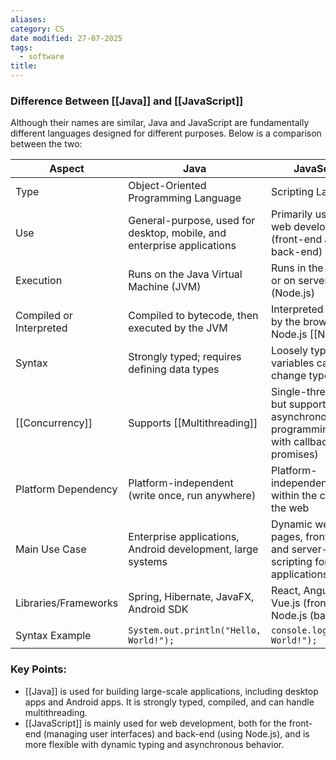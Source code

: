 ```yaml
---
aliases: 
category: CS
date modified: 27-07-2025
tags:
  - software
title:
---
```

### Difference Between [[Java]] and [[JavaScript]]

Although their names are similar, Java and JavaScript are fundamentally different languages designed for different purposes. Below is a comparison between the two:

| Aspect                  | Java                                                                   | JavaScript                                                                              |
| ----------------------- | ---------------------------------------------------------------------- | --------------------------------------------------------------------------------------- |
| Type                    | Object-Oriented Programming Language                                   | Scripting Language                                                                      |
| Use                     | General-purpose, used for desktop, mobile, and enterprise applications | Primarily used for web development (front-end and back-end)                             |
| Execution               | Runs on the Java Virtual Machine (JVM)                                 | Runs in the browser or on server-side (Node.js)                                         |
| Compiled or Interpreted | Compiled to bytecode, then executed by the JVM                         | Interpreted directly by the browser or Node.js [[Node.JS]]                              |
| Syntax                  | Strongly typed; requires defining data types                           | Loosely typed; variables can change types                                               |
| [[Concurrency]]         | Supports [[Multithreading]]                                            | Single-threaded, but supports asynchronous programming (e.g., with callbacks, promises) |
| Platform Dependency     | Platform-independent (write once, run anywhere)                        | Platform-independent, mainly within the context of the web                              |
| Main Use Case           | Enterprise applications, Android development, large systems            | Dynamic web pages, front-end and server-side scripting for web applications             |
| Libraries/Frameworks    | Spring, Hibernate, JavaFX, Android SDK                                 | React, Angular, Vue.js (front-end), Node.js (back-end)                                  |
| Syntax Example          | `System.out.println("Hello, World!");`                                 | `console.log("Hello, World!");`                                                         |

### Key Points:
- [[Java]] is used for building large-scale applications, including desktop apps and Android apps. It is strongly typed, compiled, and can handle multithreading.
- [[JavaScript]] is mainly used for web development, both for the front-end (managing user interfaces) and back-end (using Node.js), and is more flexible with dynamic typing and asynchronous behavior.